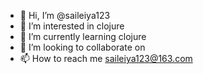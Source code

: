 - 👋 Hi, I’m @saileiya123
- 👀 I’m interested in clojure
- 🌱 I’m currently learning clojure
- 💞️ I’m looking to collaborate on
- 📫 How to reach me saileiya123@163.com

<!---
saileiya123/saileiya123 is a ✨ special ✨ repository because its `README.md` (this file) appears on your GitHub profile.
You can click the Preview link to take a look at your changes.
--->
